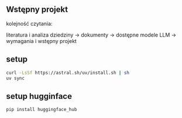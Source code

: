 
## Wstępny projekt

kolejność czytania:

literatura i analiza dziedziny -> dokumenty -> dostępne modele LLM -> wymagania i wstępny projekt


## setup 

```bash
curl -LsSf https://astral.sh/uv/install.sh | sh
uv sync
```


## setup hugginface

```bash
pip install huggingface_hub
```
